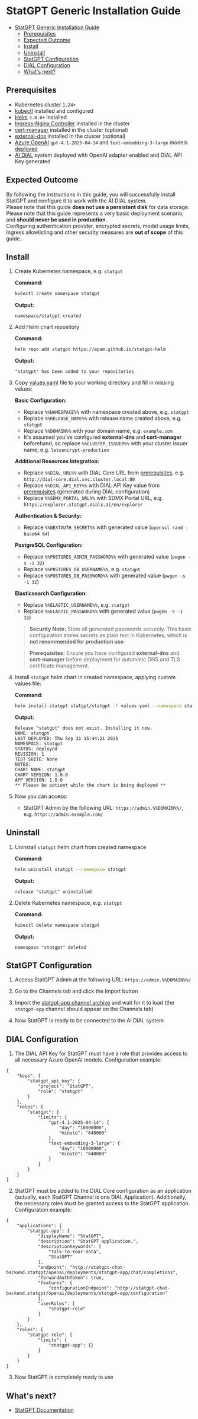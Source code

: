 # StatGPT Generic Installation Guide

- [StatGPT Generic Installation Guide](#statgpt-generic-installation-guide)
  - [Prerequisites](#prerequisites)
  - [Expected Outcome](#expected-outcome)
  - [Install](#install)
  - [Uninstall](#uninstall)
  - [StatGPT Configuration](#statgpt-configuration)
  - [DIAL Configuration](#dial-configuration)
  - [What's next?](#whats-next)

## Prerequisites

- Kubernetes cluster `1.24+`
- [kubectl](https://kubernetes.io/docs/tasks/tools/#kubectl) installed and configured
- [Helm](https://helm.sh/docs/intro/install/) `3.8.0+` installed
- [Ingress-Nginx Controller](https://kubernetes.github.io/ingress-nginx/deploy/) installed in the cluster
- [cert-manager](https://cert-manager.io/docs/installation/) installed in the cluster (optional)
- [external-dns](https://github.com/kubernetes-sigs/external-dns) installed in the cluster (optional)
- [Azure OpenAI](https://learn.microsoft.com/en-us/azure/ai-services/openai/overview) `gpt-4.1-2025-04-14` and `text-embedding-3-large` models [deployed](https://docs.dialx.ai/tutorials/devops/deployment/deployment-of-models/openai-model-deployment)
- [AI DIAL](https://github.com/epam/ai-dial-helm/blob/main/charts/dial/examples/generic/simple/README.md) system deployed with OpenAI adapter enabled and DIAL API Key generated

## Expected Outcome

By following the instructions in this guide, you will successfully install StatGPT and configure it to work with the AI DIAL system.\
Please note that this guide **does not use a persistent disk** for data storage.\
Please note that this guide represents a very basic deployment scenario, and **should never be used in production**.\
Configuring authentication provider, encrypted secrets, model usage limits, Ingress allowlisting and other security measures are **out of scope** of this guide.

## Install

1. Create Kubernetes namespace, e.g. `statgpt`

    **Command:**

    ```sh
    kubectl create namespace statgpt
    ```

    **Output:**

    ```console
    namespace/statgpt created
    ```

1. Add Helm chart repository

    **Command:**

    ```sh
    helm repo add statgpt https://epam.github.io/statgpt-helm
    ```

    **Output:**

    ```console
    "statgpt" has been added to your repositories
    ```

1. Copy [values.yaml](values.yaml) file to your working directory and fill in missing values:

    **Basic Configuration:**
    - Replace `%%NAMESPACE%%` with namespace created above, e.g. `statgpt`
    - Replace `%%RELEASE_NAME%%` with release name created above, e.g. `statgpt`
    - Replace `%%DOMAIN%%` with your domain name, e.g. `example.com`
    - It's assumed you've configured **external-dns** and **cert-manager** beforehand, so replace `%%CLUSTER_ISSUER%%` with your cluster issuer name, e.g. `letsencrypt-production`

    **Additional Resources Integration:**
    - Replace `%%DIAL_URL%%` with DIAL Core URL from [prerequisites](#prerequisites), e.g. `http://dial-core.dial.svc.cluster.local:80`
    - Replace `%%DIAL_API_KEY%%` with DIAL API Key value from [prerequisites](#prerequisites) (generated during DIAL configuration)
    - Replace `%%SDMX_PORTAL_URL%%` with SDMX Portal URL, e.g. `https://explorer.statgpt.dialx.ai/en/explorer`

    **Authentication & Security:**
    - Replace `%%NEXTAUTH_SECRET%%` with generated value (`openssl rand -base64 64`)

    **PostgreSQL Configuration:**
    - Replace `%%POSTGRES_ADMIN_PASSWORD%%` with generated value (`pwgen -s -1 32`)
    - Replace `%%POSTGRES_DB_USERNAME%%`, e.g. `statgpt`
    - Replace `%%POSTGRES_DB_PASSWORD%%` with generated value (`pwgen -s -1 32`)

    **Elasticsearch Configuration:**
    - Replace `%%ELASTIC_USERNAME%%`, e.g. `statgpt`
    - Replace `%%ELASTIC_PASSWORD%%` with generated value (`pwgen -s -1 32`)

    > **Security Note:** Store all generated passwords securely. This basic configuration stores secrets as plain text in Kubernetes, which is **not recommended for production use**.

    > **Prerequisites:** Ensure you have configured **external-dns** and **cert-manager** before deployment for automatic DNS and TLS certificate management.

1. Install `statgpt` helm chart in created namespace, applying custom values file:

    **Command:**

    ```sh
    helm install statgpt statgpt/statgpt -f values.yaml --namespace statgpt
    ```

    **Output:**

    ```console
    Release "statgpt" does not exist. Installing it now.
    NAME: statgpt
    LAST DEPLOYED: Thu Sep 31 15:44:21 2025
    NAMESPACE: statgpt
    STATUS: deployed
    REVISION: 1
    TEST SUITE: None
    NOTES:
    CHART NAME: statgpt
    CHART VERSION: 1.0.0
    APP VERSION: 1.0.0
    ** Please be patient while the chart is being deployed **
    ```

1. Now you can access:
    - StatGPT Admin by the following URL: `https://admin.%%DOMAIN%%/`, e.g. `https://admin.example.com/`

## Uninstall

1. Uninstall `statgpt` helm chart from created namespace

    **Command:**

    ```sh
    helm uninstall statgpt --namespace statgpt
    ```

    **Output:**

    ```console
    release "statgpt" uninstalled
    ```

1. Delete Kubernetes namespace, e.g. `statgpt`

    **Command:**

    ```sh
    kubectl delete namespace statgpt
    ```

    **Output:**

    ```console
    namespace "statgpt" deleted
    ```

## StatGPT Configuration

1. Access StatGPT Admin at the following URL: `https://admin.%%DOMAIN%%/`

1. Go to the Channels tab and click the Import button

1. Import the [statgpt-app channel archive](statgpt-app-channel.zip) and wait for it to load (the `statgpt-app` channel should appear on the Channels tab)

1. Now StatGPT is ready to be connected to the AI DIAL system

## DIAL Configuration

1. The DIAL API Key for StatGPT must have a role that provides access to all necessary Azure OpenAI models. Configuration example:

```
{
    "keys": {
        "statgpt_api_key": {
            "project": "StatGPT",
            "role": "statgpt"
        }
    },
    "roles": {
        "statgpt": {
            "limits": {
                "gpt-4.1-2025-04-14": {
                    "day": "10000000",
                    "minute": "640000"
                },
                "text-embedding-3-large": {
                    "day": "10000000",
                    "minute": "640000"
                }
            }
        }
    }
}
```

2. StatGPT must be added to the DIAL Core configuration as an application (actually, each StatGPT Channel is one DIAL Application). Additionally, the necessary roles must be granted access to the StatGPT application. Configuration example:

```
{
    "applications": {
        "statgpt-app": {
            "displayName": "StatGPT",
            "description": "StatGPT application.",
            "descriptionKeywords": [
                "Talk-To-Your-Data",
                "StatGPT"
            ],
            "endpoint": "http://statgpt-chat-backend.statgpt/openai/deployments/statgpt-app/chat/completions",
            "forwardAuthToken": true,
            "features": {
                "configurationEndpoint": "http://statgpt-chat-backend.statgpt/openai/deployments/statgpt-app/configuration"
            },
            "userRoles": [
                "statgpt-role"
            ]
        }
    },
    "roles": {
        "statgpt-role": {
            "limits": {
                "statgpt-app": {}
            }
        }
    }
}
```

3. Now StatGPT is completely ready to use

## What's next?

- [StatGPT Documentation](https://github.com/epam/statgpt-documentation)
